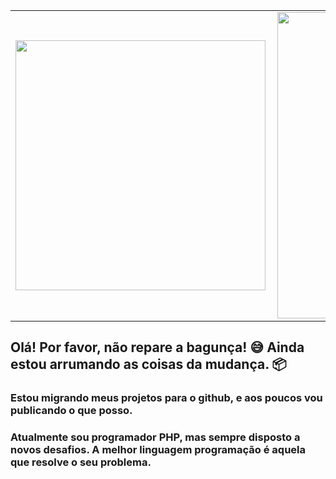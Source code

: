 <center>
  <table>
    <tr>
        <td><img width="400px" align="left" src="https://github-readme-stats.vercel.app/api/top-langs/?username=lucassouzati&hide=php&layout=compact&theme=radical" /></td>
        <td><img width="490px" align="left" src="https://github-readme-stats.vercel.app/api?username=lucassouzati&theme=radical&show_icons=true"/>
</td>
    </tr>
  </table>
</center>

## Olá! Por favor, não repare a bagunça! 😅 Ainda estou arrumando as coisas da mudança. 📦
### Estou migrando meus projetos para o github, e aos poucos vou publicando o que posso.

### Atualmente sou programador PHP, mas sempre disposto a novos desafios. A melhor linguagem programação é aquela que resolve o seu problema. 
